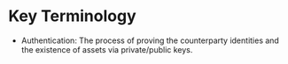 # Key Terminology

- Authentication:
  The process of proving the counterparty identities and the existence of assets via private/public keys.

